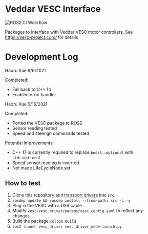# Veddar VESC Interface

![ROS2 CI Workflow](https://github.com/f1tenth/vesc/workflows/ROS2%20CI%20Workflow/badge.svg)

Packages to interface with Veddar VESC motor controllers. See https://vesc-project.com/ for details

# Development Log
Haoru Xue 8/6/2021

Completed:

- Fall back to C++ 14
- Enabled error handler


Haoru Xue 5/16/2021

Completed:

- Ported the VESC package to ROS2
- Sensor reading tested
- Speed and steerign commands tested

Potential Improvements:

- C++ 17 is currently required to replace `boost::optional` with `std::optional`
- Speed sensor reading is inverted
- Not made LifeCycleNode yet

## How to test

1. Clone this repository and [transport drivers](https://github.com/ros-drivers/transport_drivers) into `src`.
2. `rosdep update && rosdep install --from-paths src -i -y`
3. Plug in the VESC with a USB cable.
4. Modify `vesc/vesc_driver/params/vesc_config.yaml` to reflect any changes.
5. Build the package `colcon build`
6. `ros2 launch vesc_driver vesc_driver_node.launch.py`